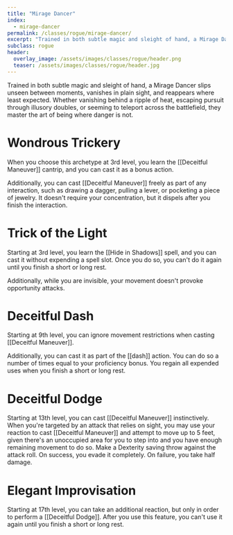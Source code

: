 ```yaml
---
title: "Mirage Dancer"
index:
  - mirage-dancer
permalink: /classes/rogue/mirage-dancer/
excerpt: "Trained in both subtle magic and sleight of hand, a Mirage Dancer slips unseen between moments, vanishes in plain sight, and reappears where least expected."
subclass: rogue
header:
  overlay_image: /assets/images/classes/rogue/header.png
  teaser: /assets/images/classes/rogue/header.jpg
---
```

Trained in both subtle magic and sleight of hand, a Mirage Dancer slips unseen between moments, vanishes in plain sight, and reappears where least expected. Whether vanishing behind a ripple of heat, escaping pursuit through illusory doubles, or seeming to teleport across the battlefield, they master the art of being where danger is not.

# Wondrous Trickery
When you choose this archetype at 3rd level, you learn the [[Deceitful Maneuver]] cantrip, and you can cast it as a bonus action.

Additionally, you can cast [[Deceitful Maneuver]] freely as part of any interaction, such as drawing a dagger, pulling a lever, or pocketing a piece of jewelry. It doesn't require your concentration, but it dispels after you finish the interaction.

# Trick of the Light 
Starting at 3rd level, you learn the [[Hide in Shadows]] spell, and you can cast it without expending a spell slot. Once you do so, you can't do it again until you finish a short or long rest.

Additionally, while you are invisible, your movement doesn't provoke opportunity attacks.

# Deceitful Dash 
Starting at 9th level, you can ignore movement restrictions when casting [[Deceitful Maneuver]].

Additionally, you can cast it as part of the [[dash]] action. You can do so a number of times equal to your proficiency bonus. You regain all expended uses when you finish a short or long rest.

# Deceitful Dodge
Starting at 13th level, you can cast [[Deceitful Maneuver]] instinctively. When you're targeted by an attack that relies on sight, you may use your reaction to cast [[Deceitful Maneuver]] and attempt to move up to 5 feet, given there's an unoccupied area for you to step into and you have enough remaining movement to do so. Make a Dexterity saving throw against the attack roll. On success, you evade it completely. On failure, you take half damage.

# Elegant Improvisation
Starting at 17th level, you can take an additional reaction, but only in order to perform a [[Deceitful Dodge]]. After you use this feature, you can't use it again until you finish a short or long rest.